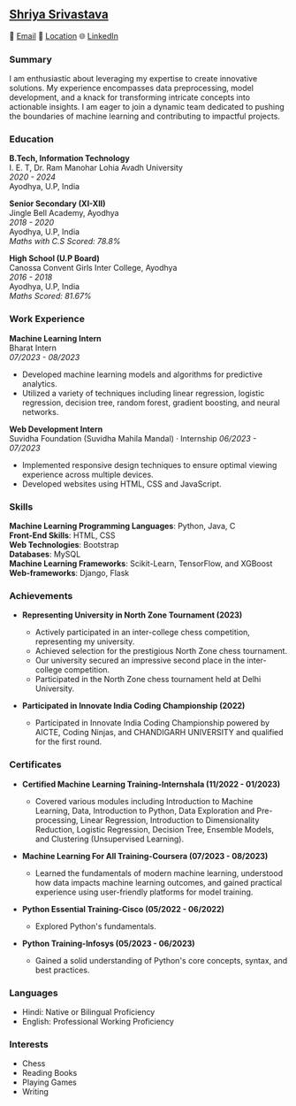 ## [Shriya Srivastava](https://drive.google.com/file/d/1ZPfoZTsE82ms6ja1-CCmFCj4JQO4j4GV/view?usp=sharing)

📧 [Email](shriyasrivastava2002@gmail.com) 📍 [Location](https://g.co/kgs/ezkQGy)   🌐 [LinkedIn](https://linkedin.com/in/ershriyasrivastava)  

### Summary

I am enthusiastic about leveraging my expertise to create innovative solutions. My experience encompasses data preprocessing, model development, and a knack for transforming intricate concepts into actionable insights. I am eager to join a dynamic team dedicated to pushing the boundaries of machine learning and contributing to impactful projects.

### Education

**B.Tech, Information Technology**  
I. E. T, Dr. Ram Manohar Lohia Avadh University  
*2020 - 2024*  
Ayodhya, U.P, India

**Senior Secondary (XI-XII)**  
Jingle Bell Academy, Ayodhya  
*2018 - 2020*  
Ayodhya, U.P, India  
*Maths with C.S Scored: 78.8%*

**High School (U.P Board)**  
Canossa Convent Girls Inter College, Ayodhya  
*2016 - 2018*  
Ayodhya, U.P, India  
*Maths Scored: 81.67%*

### Work Experience

**Machine Learning Intern**  
Bharat Intern  
*07/2023 - 08/2023*

- Developed machine learning models and algorithms for predictive analytics.
- Utilized a variety of techniques including linear regression, logistic regression, decision tree, random forest, gradient boosting, and neural networks.

  
**Web Development Intern**  
Suvidha Foundation (Suvidha Mahila Mandal) · Internship
*06/2023 - 07/2023*

- Implemented responsive design techniques to ensure optimal viewing experience across multiple devices.
- Developed websites using HTML, CSS and JavaScript.

### Skills

**Machine Learning Programming Languages**: Python, Java, C  
**Front-End Skills**: HTML, CSS  
**Web Technologies**: Bootstrap  
**Databases**: MySQL  
**Machine Learning Frameworks**: Scikit-Learn, TensorFlow, and XGBoost  
**Web-frameworks**: Django, Flask

### Achievements

- **Representing University in North Zone Tournament (2023)**
  - Actively participated in an inter-college chess competition, representing my university.
  - Achieved selection for the prestigious North Zone chess tournament.
  - Our university secured an impressive second place in the inter-college competition.
  - Participated in the North Zone chess tournament held at Delhi University.

- **Participated in Innovate India Coding Championship (2022)**
  - Participated in Innovate India Coding Championship powered by AICTE, Coding Ninjas, and CHANDIGARH UNIVERSITY and qualified for the first round.

### Certificates

- **Certified Machine Learning Training-Internshala (11/2022 - 01/2023)**
  - Covered various modules including Introduction to Machine Learning, Data, Introduction to Python, Data Exploration and Pre-processing, Linear Regression, Introduction to Dimensionality Reduction, Logistic Regression, Decision Tree, Ensemble Models, and Clustering (Unsupervised Learning).

- **Machine Learning For All Training-Coursera (07/2023 - 08/2023)**
  - Learned the fundamentals of modern machine learning, understood how data impacts machine learning outcomes, and gained practical experience using user-friendly platforms for model training.

- **Python Essential Training-Cisco (05/2022 - 06/2022)**
  - Explored Python's fundamentals.

- **Python Training-Infosys (05/2023 - 06/2023)**
  - Gained a solid understanding of Python's core concepts, syntax, and best practices.

### Languages

- Hindi: Native or Bilingual Proficiency
- English: Professional Working Proficiency

### Interests

- Chess
- Reading Books
- Playing Games
- Writing
